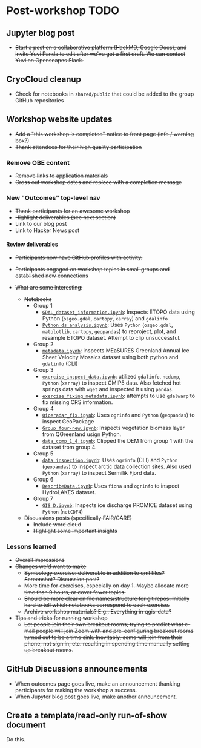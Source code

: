 # Post-workshop TODO

## Jupyter blog post

* ~~Start a post on a collaborative platform (HackMD, Google Docs), and invite Yuvi
  Panda to edit after we've got a first draft. We can contact Yuvi on Openscapes
  Slack.~~


## CryoCloud cleanup

* Check for notebooks in `shared/public` that could be added to the group GitHub
  repositories


## Workshop website updates

* ~~Add a "this workshop is completed" notice to front page (info / warning box?)~~
* ~~Thank attendees for their high quality participation~~


### Remove OBE content

* ~~Remove links to application materials~~
* ~~Cross out workshop dates and replace with a completion message~~


### New "Outcomes" top-level nav

* ~~Thank participants for an awesome workshop~~
* ~~Highlight deliverables (see next section)~~
* Link to our blog post
* Link to Hacker News post


#### Review deliverables

* ~~Participants now have GitHub profiles with activity.~~

* ~~Participants engaged on workshop topics in small groups and established new connections~~

* ~~What are some interesting:~~
    * ~~Notebooks~~
        - Group 1
            * [`GDAL_dataset_information.ipynb`](https://github.com/qgreenland-workshop-2023-researcher/group-one/blob/main/GDAL_dataset_information.ipynb):
              Inspects ETOPO data using Python (`osgeo.gdal`, `cartopy`,
              `xarray`) and `gdalinfo`
            * [`Python_ds_analysis.ipynb`](https://github.com/qgreenland-workshop-2023-researcher/group-one/blob/main/Python_ds_analysis.ipynb):
              Uses `Python` (`osgeo.gdal`, `matplotlib`, `cartopy`, `geopandas`) to reproject, plot, and resample
              ETOPO dataset. Attempt to clip unsuccessful.
        - Group 2
            * [`metadata.ipynb`](https://github.com/qgreenland-workshop-2023-researcher/group-two/blob/main/metadata.ipynb):
              inspects MEaSURES Greenland Annual Ice Sheet Velocity Mosaics
              dataset using both python and `gdalinfo` (CLI)
        - Group 3
            * [`exercise_inspect_data.ipynb`](https://github.com/qgreenland-workshop-2023-researcher/group-three/blob/main/exercise_inspect_data.ipynb):
              utilized `gdalinfo`, `ncdump`, `Python` (`xarray`) to inspect
              CMIP5 data. Also fetched hot springs data with `wget` and
              inspected it using `pandas`.
            * [`exercise_fixing_metadata.ipynb`](https://github.com/qgreenland-workshop-2023-researcher/group-three/blob/main/exercise_fixing_metadata.ipynb):
              attempts to use `gdalwarp` to fix missing CRS information.
        - Group 4
            * [`Qiceradar_fix.ipynb`](https://github.com/qgreenland-workshop-2023-researcher/group-four/blob/main/Qiceradar_fix.ipynb):
              Uses `ogrinfo` and `Python` (`geopandas`) to inspect GeoPackage
            * [`Group_four-new.ipynb`](https://github.com/qgreenland-workshop-2023-researcher/group-four/blob/main/Group_four-new.ipynb):
              Inspects vegetation biomass layer from QGreenland usign Python.
            * [`data_comp_1_4.ipynb`](https://github.com/qgreenland-workshop-2023-researcher/group-four/blob/main/data_comp_1_4.ipynb):
              Clipped the DEM from group 1 with the dataset from group 4.
        - Group 5
            * [`data_inspection.ipynb`](https://github.com/qgreenland-workshop-2023-researcher/group-five/blob/main/data_inspection.ipynb):
              Uses `ogrinfo` (CLI) and `Python` (`geopandas`) to inspect arctic
              data collection sites. Also used `Python` (`xarray`) to inspect
              Sermilik Fjord data.
        - Group 6
            * [`DescribeData.ipynb`](https://github.com/qgreenland-workshop-2023-researcher/group-six/blob/main/DescribeData.ipynb):
              Uses `fiona` and `ogrinfo` to inspect HydroLAKES dataset.
        - Group 7
            * [`GIS_D.ipynb`](https://github.com/qgreenland-workshop-2023-researcher/group-seven/blob/main/GIS_D.ipynb):
              Inspects ice discharge PROMICE dataset using `Python` (`netCDF4`)
    * ~~Discussions posts (specifically FAIR/CARE)~~
        * ~~Include word cloud~~
        * ~~Highlight some important insights~~


### Lessons learned

* ~~Overall impressions~~
* ~~Changes we'd want to make~~
    * ~~Symbology exercise: deliverable in addition to qml files? Screenshot? Discussion post?~~
    * ~~More time for exercises, especially on day 1. Maybe allocate more time than 9
      hours, or cover fewer topics.~~
    * ~~Should be more clear on file names/structure for git repos. Initially hard to tell which notebooks correspond to each exercise.~~
    * ~~Archive workshop materials? E.g., Everything in qgis-data?~~
* ~~Tips and tricks for running workshop~~
    * ~~Let people join their own breakout rooms; trying to predict what e-mail people
      will join Zoom with and pre-configuring breakout rooms turned out to be a time
      sink. Inevitably, some will join from their phone, not sign in, etc. resulting in
      spending time manually setting up breakout rooms.~~


## GitHub Discussions announcements

* When outcomes page goes live, make an announcement thanking participants for making
  the workshop a success.
* When Jupyter blog post goes live, make another announcement.


## Create a template/read-only run-of-show document

Do this.
